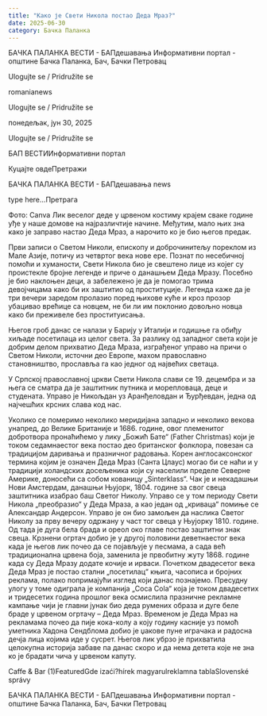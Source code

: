 ```yaml
---
title: "Како је Свети Никола постао Деда Мраз?"
date: 2025-06-30
category: Бачка Паланка
---
```


БАЧКА ПАЛАНКА ВЕСТИ - БАПдешавања Информативни портал - општине Бачка Паланка, Бач, Бачки Петровац

Ulogujte se / Pridružite se

romanianews

Ulogujte se / Pridružite se

понедељак, јун 30, 2025

Ulogujte se / Pridružite se

БАП ВЕСТИИнформативни портал

Куцајте овдеПретражи

БАЧКА ПАЛАНКА ВЕСТИ - БАПдешавања news

type here...Претрага

Фото: Canva
            Лик веселог деде у црвеном костиму крајем сваке године уђе у наше домове на најразличтије начине. Међутим, мало њих зна како је заправо настао Деда Мраз, а нарочито ко је био његов предак.

Први записи о Светом Николи, епископу и доброчинитељу пореклом из Мале Азије, потичу из четвртог века нове ере. Познат по несебичној помоћи и хуманости, Свети Никола био је свештено лице из којег су проистекле бројне легенде и приче о данашњем Деда Мразу.
Посебно је био наклоњен деци, а забележено је да је помогао трима девојчицама како би их заштитио од проституције. Легенда каже да је три вечери заредом пролазио поред њихове куће и кроз прозор убацивао врећице са новцем, не би ли им поклонио довољно новца како би преживеле без проституисања.


Његов гроб данас се налази у Барију у Италији и годишње га обиђу хиљаде посетилаца из целог света. За разлику од западног света који је добрим делом прихватио Деда Мраза, изграђеног управо на причи о Светом Николи, источни део Европе, махом православно становништво, прославља га као једног од највећих светаца.


У Српској православној цркви Свети Никола слави се 19. децембра и за њега се сматра да је заштитник путника и морепловаца, деце и студената. Управо је Никољдан уз Аранђеловдан и Ђурђевдан, једна од најчешћих крсних слава код нас.



Уколико се померимо неколико меридијана западно и неколико векова унапред, до Велике Британије и 1686. године, овог племенитог добротвора пронаћићемо у лику „Божић Бате“ (Father Christmas) који је током седамнаестог века постао део британског фолклора, повезан са традицијом даривања и празничног радовања.
Корен англосаксонског термина којим је означен Деда Мраз (Санта Цлаус) могао би се наћи и у традицији холандских досељеника који су населили пределе Северне Америке, доносећи са собом кованицу „Sinterklass“.
Чак је и некадашњи Нови Амстердам, данашњи Њујорк, 1804. године за свог свеца заштитника изабрао баш Светог Николу. Управо се у том периоду Свети Никола „преобразио“ у Деда Мраза, а као један од „криваца“ помиње се Александар Андерсон. Управо је он био замољен да наслика Светог Николу за прву вечеру одржану у част тог свеца у Њујорку 1810. године.
Од тада је дуга бела брада и ореол око главе постао заштитни знак свеца. Крзнени огртач добио је у другој половини деветнаестог века када је његов лик почео да се појављује у песмама, а сада већ традиционална црвена боја, заменила је првобитну жуту 1868. године када су Деда Мразу додате кочије и ирваси.
Почетком двадесетог века Деда Мраз је постао стални „посетилац“ књига, часописа и бројних реклама, полако попримајући изглед који данас познајемо. Пресудну улогу у томе одиграла је компанија „Coca Cola“ која је током двадесетих и тридесетих година прошлог века осмислила празничне рекламне кампање чији је главни јунак био деда румених образа и дуге беле браде у црвеном огртачу – Деда Мраз.
Временом је Деда Мраз на рекламама почео да пије кока-колу а коју годину касније уз помоћ уметника Хадона Сендблома добио је џакове пуне играчака и радосна дечја лица којима иде у сусрет. Његов лик убрзо је прихватила целокупна историја забаве па данас скоро и да нема детета које не зна ко је брадати чича у црвеном капуту.

Caffe & Bar (1)FeaturedGde izaći?hírek magyarulreklamna tablaSlovenské správy

БАЧКА ПАЛАНКА ВЕСТИ - БАПдешавања Информативни портал - општине Бачка Паланка, Бач, Бачки Петровац
